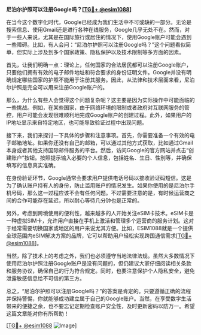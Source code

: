 **尼泊尔护照可以注册Google吗？[[TG💪+ @esim1088](https://t.me/s/esim1088)]**

在当今这个数字化时代，Google已经成为我们生活中不可或缺的一部分。无论是搜索信息、使用Gmail还是进行各种在线服务，Google几乎无处不在。然而，对于一些人来说，尤其是在国际旅行或居住的情况下，使用Google账户可能会遇到一些障碍。比如，有人会问：“尼泊尔护照可以注册Google吗？”这个问题看似简单，但实际上涉及到多个国家政策、隐私保护以及技术限制等多方面的因素。

首先，让我们明确一点：理论上，任何国家的合法居民都可以注册Google账户，只要他们拥有有效的电子邮件地址和符合要求的身份证明文件。Google并没有明确规定哪些国家的护照不能用于注册其服务。因此，从法律和技术层面来看，尼泊尔护照是完全可以用来注册Google账户的。

那么，为什么有些人会觉得这个问题复杂呢？这主要是因为实际操作中可能面临的一些挑战。例如，在某些国家，由于网络环境的限制或者政府对互联网服务的管控，用户可能会发现很难顺利地完成Google账户的创建过程。此外，如果用户的IP地址显示来自特定地区，也可能导致验证过程中出现问题。

接下来，我们来探讨一下具体的步骤和注意事项。首先，你需要准备一个有效的电子邮箱地址。如果你还没有自己的邮箱，可以通过其他方式获取，比如通过Gmail本身或者其他支持国际邮件服务的平台。然后，访问Google的官方网站并点击“创建账户”按钮。按照提示输入必要的个人信息，包括姓名、生日、性别等，并确保填写的信息真实准确。

在身份验证环节，Google通常会要求用户提供电话号码以接收验证码短信。这是为了确认账户持有人的身份，防止滥用账户的情况发生。如果你使用的是尼泊尔手机号码，那么这一过程应该不会有任何问题。不过需要注意的是，有时候运营商之间的合作可能存在延迟，所以耐心等待几分钟也是正常的。

另外，考虑到跨境使用的便利性，越来越多的人开始关注eSIM卡技术。eSIM卡是一种虚拟SIM卡，允许用户直接在手机上激活和管理多个运营商的服务计划。这对于经常需要切换国家或地区的用户来说尤其方便。比如，ESIM1088就是一个提供全球范围内eSIM解决方案的品牌，它可以帮助用户轻松实现跨国通信需求[[TG💪+ @esim1088](https://t.me/s/esim1088)]。

当然，除了技术上的考虑之外，我们也必须遵守当地法律法规。虽然大多数情况下使用尼泊尔护照注册Google账户是没有问题的，但仍建议大家仔细阅读相关条款和服务协议，确保自己的行为符合规定。同时，也要注意保护个人隐私安全，避免泄露敏感信息给不可信的第三方。

总之，“尼泊尔护照可以注册Google吗？”的答案是肯定的。只要遵循正确的流程并保持警惕，你就能够成功建立属于自己的Google账户。当然，在享受数字生活带来的便捷之余，也不要忘记定期检查账户安全性，及时更新密码以防万一。希望这篇文章能对你有所帮助！

[[TG💪+ @esim1088](https://t.me/s/esim1088) ![Image](https://i.postimg.cc/4NQfJmqS/Snipaste-2025-05-13-00-14-12.png)]